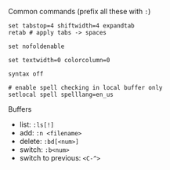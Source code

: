 Common commands (prefix all these with `:`)

```
set tabstop=4 shiftwidth=4 expandtab
retab # apply tabs -> spaces

set nofoldenable

set textwidth=0 colorcolumn=0

syntax off

# enable spell checking in local buffer only
setlocal spell spelllang=en_us
```

Buffers

* list: `:ls[!]`
* add: `:n <filename>`
* delete: `:bd[<num>]`
* switch: `:b<num>`
* switch to previous: `<C-^>`
